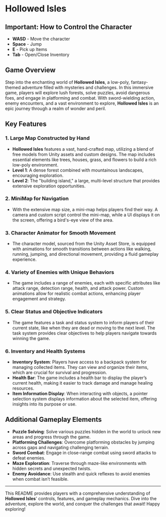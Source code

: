 # Hollowed Isles

## Important: How to Control the Character
- **WASD** - Move the character
- **Space** - Jump
- **E** - Pick up Items
- **Tab** - Open/Close Inventory

## Game Overview
Step into the enchanting world of **Hollowed Isles**, a low-poly, fantasy-themed adventure filled with mysteries and challenges. In this immersive game, players will explore lush forests, solve puzzles, avoid dangerous foes, and engage in platforming and combat. With sword-wielding action, enemy encounters, and a vast environment to explore, **Hollowed Isles** is an epic journey through a realm of wonder and peril.

## Key Features

### 1. Large Map Constructed by Hand
- **Hollowed Isles** features a vast, hand-crafted map, utilizing a blend of free models from Unity assets and custom designs. The map includes essential elements like trees, houses, grass, and flowers to build a rich low-poly environment.
- **Level 1**: A dense forest combined with mountainous landscapes, encouraging exploration.
- **Level 2**: The "building island," a large, multi-level structure that provides extensive exploration opportunities.

### 2. MiniMap for Navigation
- With the extensive map size, a mini-map helps players find their way. A camera and custom script control the mini-map, while a UI displays it on the screen, offering a bird's-eye view of the area.

### 3. Character Animator for Smooth Movement
- The character model, sourced from the Unity Asset Store, is equipped with animations for smooth transitions between actions like walking, running, jumping, and directional movement, providing a fluid gameplay experience.

### 4. Variety of Enemies with Unique Behaviors
- The game includes a range of enemies, each with specific attributes like attack range, detection range, health, and attack power. Custom animations allow for realistic combat actions, enhancing player engagement and strategy.

### 5. Clear Status and Objective Indicators
- The game features a task and status system to inform players of their current state, like when they are dead or moving to the next level. The task system provides clear objectives to help players navigate towards winning the game.

### 6. Inventory and Health Systems
- **Inventory System**: Players have access to a backpack system for managing collected items. They can view and organize their items, which are crucial for survival and progression.
- **Health Bar**: The game includes a health bar to display the player’s current health, making it easier to track damage and manage healing resources.
- **Item Information Display**: When interacting with objects, a pointer selection system displays information about the selected item, offering insights into its purpose or use.

## Additional Gameplay Elements

- **Puzzle Solving**: Solve various puzzles hidden in the world to unlock new areas and progress through the game.
- **Platforming Challenges**: Overcome platforming obstacles by jumping across gaps and navigating challenging terrain.
- **Sword Combat**: Engage in close-range combat using sword attacks to defeat enemies.
- **Maze Exploration**: Traverse through maze-like environments with hidden secrets and unexpected twists.
- **Enemy Avoidance**: Use stealth and quick reflexes to avoid enemies when combat isn’t feasible.

---

This README provides players with a comprehensive understanding of **Hollowed Isles**' controls, features, and gameplay mechanics. Dive into the adventure, explore the world, and conquer the challenges that await! Happy exploring!
